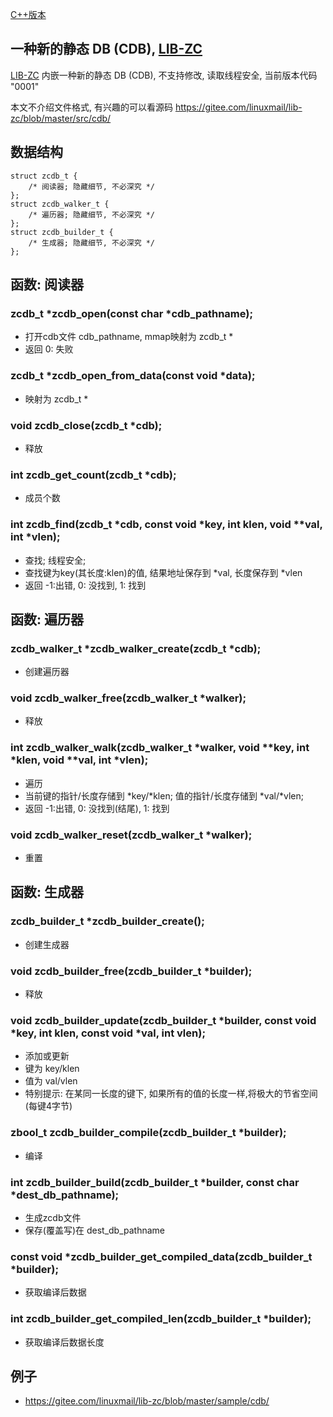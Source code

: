 <A name="readme_md" id="readme_md"></A>

[C++版本](./cdb_cpp.md)

## 一种新的静态 DB (CDB), [LIB-ZC](https://gitee.com/linuxmail/lib-zc#readme_md)

[LIB-ZC](https://gitee.com/linuxmail/lib-zc#readme_md) 内嵌一种新的静态 DB (CDB),
不支持修改, 读取线程安全, 当前版本代码 "0001"

本文不介绍文件格式, 有兴趣的可以看源码 https://gitee.com/linuxmail/lib-zc/blob/master/src/cdb/

## 数据结构

```
struct zcdb_t {
    /* 阅读器; 隐藏细节, 不必深究 */
};
struct zcdb_walker_t {
    /* 遍历器; 隐藏细节, 不必深究 */
};
struct zcdb_builder_t {
    /* 生成器; 隐藏细节, 不必深究 */
};
```

## 函数: 阅读器

### zcdb_t *zcdb_open(const char *cdb_pathname);

* 打开cdb文件 cdb_pathname, mmap映射为 zcdb_t *
* 返回 0: 失败

### zcdb_t *zcdb_open_from_data(const void *data);
* 映射为 zcdb_t *

### void zcdb_close(zcdb_t *cdb);

* 释放

### int zcdb_get_count(zcdb_t *cdb);

* 成员个数

### int zcdb_find(zcdb_t *cdb, const void *key, int klen, void **val, int *vlen);

* 查找; 线程安全;
* 查找键为key(其长度:klen)的值, 结果地址保存到 *val, 长度保存到 *vlen
* 返回 -1:出错, 0: 没找到, 1: 找到

## 函数: 遍历器


### zcdb_walker_t *zcdb_walker_create(zcdb_t *cdb);

* 创建遍历器

### void zcdb_walker_free(zcdb_walker_t *walker);

* 释放

### int zcdb_walker_walk(zcdb_walker_t *walker, void **key, int *klen, void **val, int *vlen);

* 遍历
* 当前键的指针/长度存储到 *key/*klen; 值的指针/长度存储到 *val/*vlen;
* 返回 -1:出错, 0: 没找到(结尾), 1: 找到

### void zcdb_walker_reset(zcdb_walker_t *walker);

* 重置

## 函数: 生成器


### zcdb_builder_t *zcdb_builder_create();

* 创建生成器

### void zcdb_builder_free(zcdb_builder_t *builder);

* 释放

### void zcdb_builder_update(zcdb_builder_t *builder, const void *key, int klen, const void *val, int vlen);

* 添加或更新
* 键为 key/klen
* 值为 val/vlen 
* 特别提示: 在某同一长度的键下, 如果所有的值的长度一样,将极大的节省空间(每键4字节)

### zbool_t zcdb_builder_compile(zcdb_builder_t *builder);

* 编译

### int zcdb_builder_build(zcdb_builder_t *builder, const char *dest_db_pathname);

* 生成zcdb文件
* 保存(覆盖写)在 dest_db_pathname

### const void *zcdb_builder_get_compiled_data(zcdb_builder_t *builder);

* 获取编译后数据

### int zcdb_builder_get_compiled_len(zcdb_builder_t *builder);

* 获取编译后数据长度

## 例子

* https://gitee.com/linuxmail/lib-zc/blob/master/sample/cdb/

